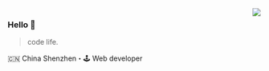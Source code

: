 <img align="right" src="https://github-readme-stats.vercel.app/api?username=aa24615&show_icons=true&icon_color=805AD5&text_color=718096&bg_color=ffffff&hide_title=true" />

### Hello 👋

> code life.

🇨🇳 China Shenzhen・🕹 Web developer


